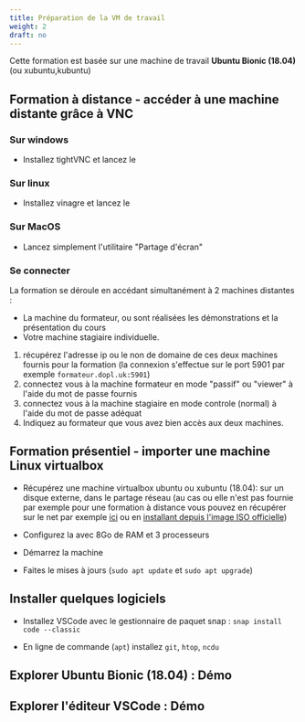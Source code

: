 ```yaml
---
title: Préparation de la VM de travail
weight: 2
draft: no
---
```



Cette formation est basée sur une machine de travail **Ubuntu Bionic (18.04)** (ou xubuntu,kubuntu)

## Formation à distance - accéder à une machine distante grâce à VNC


### Sur windows

- Installez tightVNC et lancez le

### Sur linux

- Installez vinagre et lancez le

### Sur MacOS

- Lancez simplement l'utilitaire "Partage d'écran"

### Se connecter

La formation se déroule en accédant simultanément à 2 machines distantes :

- La machine du formateur, ou sont réalisées les démonstrations et la présentation du cours
- Votre machine stagiaire individuelle.

1. récupérez l'adresse ip ou le non de domaine de ces deux machines fournis pour la formation (la connexion s'effectue sur le port 5901 par exemple `formateur.dopl.uk:5901`)
2. connectez vous à la machine formateur en mode "passif" ou "viewer" à l'aide du mot de passe fournis
3. connectez vous à la machine stagiaire en mode controle (normal) à l'aide du mot de passe adéquat
4. Indiquez au formateur que vous avez bien accès aux deux machines.


## Formation présentiel - importer une machine Linux virtualbox

- Récupérez  une machine virtualbox ubuntu ou xubuntu (18.04): sur un disque externe, dans le partage réseau (au cas ou elle n'est pas fournie par exemple pour une formation à distance vous pouvez en récupérer sur le net par exemple [ici](https://www.osboxes.org/xubuntu/) ou en [installant depuis l'image ISO officielle](https://www.numetopia.fr/comment-installer-ubuntu-dans-virtualbox/))
  
- Configurez la avec 8Go de RAM et 3 processeurs
  
- Démarrez la machine
  
- Faites le mises à jours (`sudo apt update` et `sudo apt upgrade`)

## Installer quelques logiciels

- Installez VSCode avec le gestionnaire de paquet snap : `snap install code --classic`
  
- En ligne de commande (`apt`) installez `git`, `htop`, `ncdu`

## Explorer Ubuntu Bionic (18.04) : Démo

## Explorer l'éditeur VSCode : Démo

